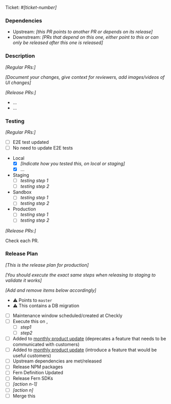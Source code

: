 Ticket: #_[ticket-number]_

### Dependencies

- Upstream: _[this PR points to another PR or depends on its release]_
- Downstream: _[PRs that depend on this one, either point to this or can only be released after this one is released]_

### Description

_[Regular PRs:]_

_[Document your changes, give context for reviewers, add images/videos of UI changes]_

_[Release PRs:]_

- ...
- ...

### Testing

_[Regular PRs:]_

- [ ] E2E test updated
- [ ] No need to update E2E tests

- Local
  - [x] _[Indicate how you tested this, on local or staging]_
  - [x] ...
- Staging
  - [ ] _testing step 1_
  - [ ] _testing step 2_
- Sandbox
  - [ ] _testing step 1_
  - [ ] _testing step 2_
- Production
  - [ ] _testing step 1_
  - [ ] _testing step 2_

_[Release PRs:]_

Check each PR.

### Release Plan

_[This is the release plan for production]_

_[You should execute the exact same steps when releasing to staging to validate it works]_

_[Add and remove items below accordingly]_

- :warning: Points to `master`
- :warning: This contains a DB migration
- [ ] Maintenance window scheduled/created at Checkly
- [ ] Execute this on <env1>, <env2>
  - [ ] _step1_
  - [ ] _step2_
- [ ] Added to [monthly product update](https://www.notion.so/metriport/Customer-Updates-21b4e9d3ad5f4fd68db587a11db28cff?pvs=4) (deprecates a feature that needs to be communicated with customers)
- [ ] Added to [monthly product update](https://www.notion.so/metriport/Customer-Updates-21b4e9d3ad5f4fd68db587a11db28cff?pvs=4) (introduce a feature that would be useful customers)
- [ ] Upstream dependencies are met/released
- [ ] Release NPM packages
- [ ] Fern Definition Updated
- [ ] Release Fern SDKs
- [ ] _[action n-1]_
- [ ] _[action n]_
- [ ] Merge this
